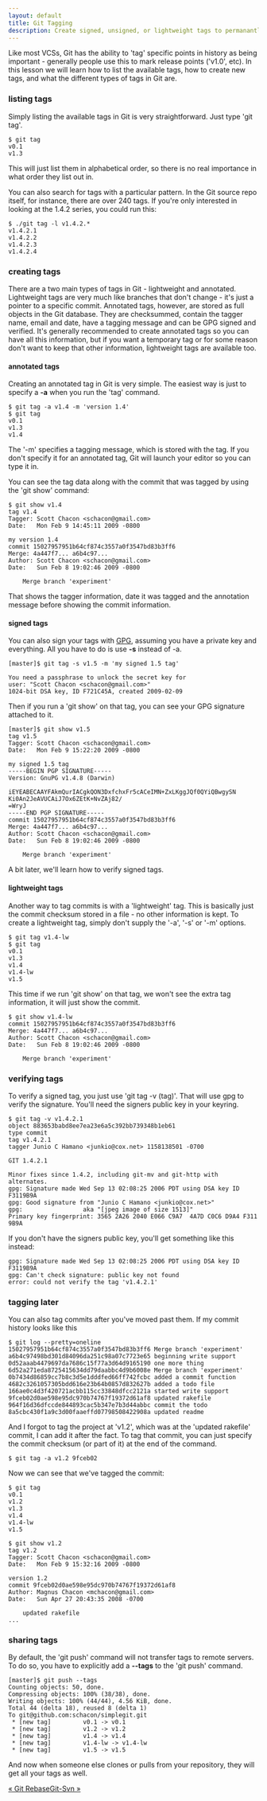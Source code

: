 ```yaml
---
layout: default
title: Git Tagging
description: Create signed, unsigned, or lightweight tags to permanantly mark important points in your project history
---
```


Like most VCSs, Git has the ability to 'tag' specific points in history as 
being important - generally people use this to mark release points ('v1.0', etc).
In this lesson we will learn how to list the available tags, how to create new tags,
and what the different types of tags in Git are.
 
### listing tags ###

Simply listing the available tags in Git is very straightforward.  Just type
'git tag'.

	$ git tag
	v0.1
	v1.3

This will just list them in alphabetical order, so there is no real importance
in what order they list out in.

You can also search for tags with a particular pattern.  In the Git source
repo itself, for instance, there are over 240 tags.  If you're only interested
in looking at the 1.4.2 series, you could run this:

	$ ./git tag -l v1.4.2.*
	v1.4.2.1
	v1.4.2.2
	v1.4.2.3
	v1.4.2.4

### creating tags ###

There are a two main types of tags in Git - lightweight and annotated.  Lightweight
tags are very much like branches that don't change - it's just a pointer to
a specific commit.  Annotated tags, however, are stored as full objects in the
Git database.  They are checksummed, contain the tagger name, email and date, 
have a tagging message and can be GPG signed and verified.  It's generally
recommended to create annotated tags so you can have all this information, but
if you want a temporary tag or for some reason don't want to keep that other 
information, lightweight tags are available too.

#### annotated tags ####

Creating an annotated tag in Git is very simple.  The easiest way is just to
specify a **-a** when you run the 'tag' command.

	$ git tag -a v1.4 -m 'version 1.4'
	$ git tag
	v0.1
	v1.3
	v1.4

The '-m' specifies a tagging message, which is stored with the tag.  If you don't
specify it for an annotated tag, Git will launch your editor so you can type
it in. 

You can see the tag data along with the commit that was tagged by using 
the 'git show' command:

	$ git show v1.4
	tag v1.4
	Tagger: Scott Chacon <schacon@gmail.com>
	Date:   Mon Feb 9 14:45:11 2009 -0800

	my version 1.4
	commit 15027957951b64cf874c3557a0f3547bd83b3ff6
	Merge: 4a447f7... a6b4c97...
	Author: Scott Chacon <schacon@gmail.com>
	Date:   Sun Feb 8 19:02:46 2009 -0800

	    Merge branch 'experiment'

That shows the tagger information, date it was tagged and the annotation message
before showing the commit information.

#### signed tags ####

You can also sign your tags with [GPG](http://www.gnupg.org/faq.html), assuming
you have a private key and everything.  All you have to do is use **-s** instead
of -a.

	[master]$ git tag -s v1.5 -m 'my signed 1.5 tag'

	You need a passphrase to unlock the secret key for
	user: "Scott Chacon <schacon@gmail.com>"
	1024-bit DSA key, ID F721C45A, created 2009-02-09

Then if you run a 'git show' on that tag, you can see your GPG signature
attached to it.  

	[master]$ git show v1.5
	tag v1.5
	Tagger: Scott Chacon <schacon@gmail.com>
	Date:   Mon Feb 9 15:22:20 2009 -0800

	my signed 1.5 tag
	-----BEGIN PGP SIGNATURE-----
	Version: GnuPG v1.4.8 (Darwin)

	iEYEABECAAYFAkmQurIACgkQON3DxfchxFr5cACeIMN+ZxLKggJQf0QYiQBwgySN
	Ki0An2JeAVUCAiJ7Ox6ZEtK+NvZAj82/
	=WryJ
	-----END PGP SIGNATURE-----
	commit 15027957951b64cf874c3557a0f3547bd83b3ff6
	Merge: 4a447f7... a6b4c97...
	Author: Scott Chacon <schacon@gmail.com>
	Date:   Sun Feb 8 19:02:46 2009 -0800

	    Merge branch 'experiment'

A bit later, we'll learn how to verify signed tags.

#### lightweight tags ####

Another way to tag commits is with a 'lightweight' tag.  This is basically just
the commit checksum stored in a file - no other information is kept.  To create
a lightweight tag, simply don't supply the '-a', '-s' or '-m' options.

	$ git tag v1.4-lw
	$ git tag
	v0.1
	v1.3
	v1.4
	v1.4-lw
	v1.5

This time if we run 'git show' on that tag, we won't see the extra tag information,
it will just show the commit.

	$ git show v1.4-lw
	commit 15027957951b64cf874c3557a0f3547bd83b3ff6
	Merge: 4a447f7... a6b4c97...
	Author: Scott Chacon <schacon@gmail.com>
	Date:   Sun Feb 8 19:02:46 2009 -0800

	    Merge branch 'experiment'


### verifying tags ###

To verify a signed tag, you just use 'git tag -v (tag)'.  That will use gpg to
verify the signature.  You'll need the signers public key in your keyring.

	$ git tag -v v1.4.2.1
	object 883653babd8ee7ea23e6a5c392bb739348b1eb61
	type commit
	tag v1.4.2.1
	tagger Junio C Hamano <junkio@cox.net> 1158138501 -0700

	GIT 1.4.2.1

	Minor fixes since 1.4.2, including git-mv and git-http with alternates.
	gpg: Signature made Wed Sep 13 02:08:25 2006 PDT using DSA key ID F3119B9A
	gpg: Good signature from "Junio C Hamano <junkio@cox.net>"
	gpg:                 aka "[jpeg image of size 1513]"
	Primary key fingerprint: 3565 2A26 2040 E066 C9A7  4A7D C0C6 D9A4 F311 9B9A

If you don't have the signers public key, you'll get something like this instead:

	gpg: Signature made Wed Sep 13 02:08:25 2006 PDT using DSA key ID F3119B9A
	gpg: Can't check signature: public key not found
	error: could not verify the tag 'v1.4.2.1'


### tagging later ###

You can also tag commits after you've moved past them.  If my commit history
looks like this

	$ git log --pretty=oneline
	15027957951b64cf874c3557a0f3547bd83b3ff6 Merge branch 'experiment'
	a6b4c97498bd301d84096da251c98a07c7723e65 beginning write support
	0d52aaab4479697da7686c15f77a3d64d9165190 one more thing
	6d52a271eda8725415634dd79daabbc4d9b6008e Merge branch 'experiment'
	0b7434d86859cc7b8c3d5e1dddfed66ff742fcbc added a commit function
	4682c3261057305bdd616e23b64b0857d832627b added a todo file
	166ae0c4d3f420721acbb115cc33848dfcc2121a started write support
	9fceb02d0ae598e95dc970b74767f19372d61af8 updated rakefile
	964f16d36dfccde844893cac5b347e7b3d44abbc commit the todo
	8a5cbc430f1a9c3d00faaeffd07798508422908a updated readme

And I forgot to tag the project at 'v1.2', which was at the 'updated rakefile'
commit, I can add it after the fact.  To tag that commit, you can just specify
the commit checksum (or part of it) at the end of the command.

	$ git tag -a v1.2 9fceb02
	
Now we can see that we've tagged the commit:

	$ git tag 
	v0.1
	v1.2
	v1.3
	v1.4
	v1.4-lw
	v1.5

	$ git show v1.2
	tag v1.2
	Tagger: Scott Chacon <schacon@gmail.com>
	Date:   Mon Feb 9 15:32:16 2009 -0800

	version 1.2
	commit 9fceb02d0ae598e95dc970b74767f19372d61af8
	Author: Magnus Chacon <mchacon@gmail.com>
	Date:   Sun Apr 27 20:43:35 2008 -0700

	    updated rakefile
    ...

### sharing tags ###

By default, the 'git push' command will not transfer tags to remote servers.
To do so, you have to explicitly add a **--tags** to the 'git push' command.

	[master]$ git push --tags
	Counting objects: 50, done.
	Compressing objects: 100% (38/38), done.
	Writing objects: 100% (44/44), 4.56 KiB, done.
	Total 44 (delta 18), reused 8 (delta 1)
	To git@github.com:schacon/simplegit.git
	 * [new tag]         v0.1 -> v0.1
	 * [new tag]         v1.2 -> v1.2
	 * [new tag]         v1.4 -> v1.4
	 * [new tag]         v1.4-lw -> v1.4-lw
	 * [new tag]         v1.5 -> v1.5

And now when someone else clones or pulls from your repository, they will
get all your tags as well.
<div class="page-turns">
  <a href="rebase.html" class="page-prev">&laquo; Git Rebase</a><a href="git-svn.html" class="page-next">Git-Svn &raquo;</a>
</div>
